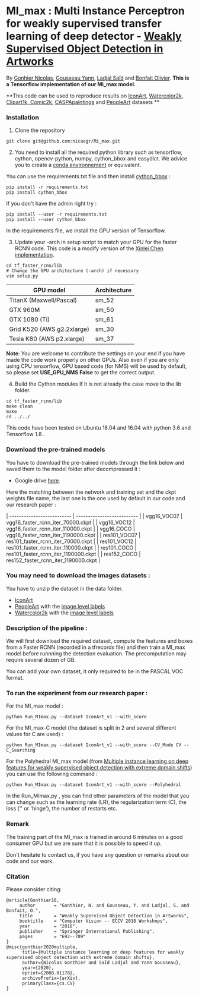 # MI_max : Multi Instance Perceptron for weakly supervised transfer learning of deep detector - [Weakly Supervised Object Detection in Artworks](https://arxiv.org/abs/1810.02569)

By [Gonhier Nicolas](https://perso.telecom-paristech.fr/gonthier/), [Gousseau Yann](https://perso.telecom-paristech.fr/gousseau/), [Ladjal Saïd](https://perso.telecom-paristech.fr/ladjal/) and [Bonfait Olivier](http://tristan.u-bourgogne.fr/CGC/chercheurs/Bonfait/Olivier_Bonfait.html).
**This is a Tensorflow implementation of our Mi_max model.**

**This code can be used to reproduce results on [IconArt](https://wsoda.telecom-paristech.fr/downloads/dataset/), [Watercolor2k, Clipart1k, Comic2k](https://github.com/naoto0804/cross-domain-detection), [CASPApaintings](https://people.cs.pitt.edu/~chris/artistic_objects/) and [PeopleArt](https://github.com/BathVisArtData/PeopleArt) datasets **


### Installation
1. Clone the repository
  ```Shell
  git clone git@github.com:nicaogr/Mi_max.git
  ```

2. You need to install all the required python library such as tensorflow, cython, opencv-python, numpy, cython_bbox and easydict. We advice you to create a [conda environnement](https://docs.conda.io/projects/conda/en/latest/user-guide/tasks/manage-environments.html) or equivalent.

You can use the requirements.txt file and then install [cython_bbox](https://pypi.org/project/cython-bbox/) :
  ```Shell
  pip install -r requirements.txt
  pip install cython_bbox
  ```
If you don't have the admin right try :
  ```Shell
  pip install --user -r requirements.txt
  pip install --user cython_bbox
  ```
In the requirements file, we install the GPU version of Tensorflow.
  
3. Update your -arch in setup script to match your GPU for the faster RCNN code. This code is a modify version of the [Xinlei Chen](https://github.com/endernewton) [implementation](https://github.com/endernewton/tf-faster-rcnn).
  ```Shell
  cd tf_faster_rcnn/lib
  # Change the GPU architecture (-arch) if necessary
  vim setup.py
  ```

  | GPU model  | Architecture |
  | ------------- | ------------- |
  | TitanX (Maxwell/Pascal) | sm_52 |
  | GTX 960M | sm_50 |
  | GTX 1080 (Ti) | sm_61 |
  | Grid K520 (AWS g2.2xlarge) | sm_30 |
  | Tesla K80 (AWS p2.xlarge) | sm_37 |

  **Note**: You are welcome to contribute the settings on your end if you have made the code work properly on other GPUs. Also even if you are only using CPU tensorflow, GPU based code (for NMS) will be used by default, so please set **USE_GPU_NMS False** to get the correct output.

4. Build the Cython modules
If it is not already the case move to the lib folder.
  ```Shell
  cd tf_faster_rcnn/lib 
  make clean
  make
  cd ../../
  ```

This code have been tested on Ubuntu 18.04 and 16.04 with python 3.6 and Tensorflow 1.8 .

### Download the pre-trained models
You have to download the pre-trained models through the link below and saved them to the model folder after decompressed it :
  - Google drive [here](https://drive.google.com/open?id=0B1_fAEgxdnvJSmF3YUlZcHFqWTQ).
  
Here the matching between the network and training set and the ckpt weights file name, the last one is the one used by default in our code and our research paper : 

  | -------------------------- | -------------------------- |
  |   vgg16_VOC07  |  vgg16_faster_rcnn_iter_70000.ckpt  | 
  |   vgg16_VOC12  |  vgg16_faster_rcnn_iter_110000.ckpt  | 
  |   vgg16_COCO  |  vgg16_faster_rcnn_iter_1190000.ckpt  | 
  |   res101_VOC07  | res101_faster_rcnn_iter_70000.ckpt  | 
  |   res101_VOC12  |  res101_faster_rcnn_iter_110000.ckpt  | 
  |   res101_COCO  |  res101_faster_rcnn_iter_1190000.ckpt  | 
  |   res152_COCO  |  res152_faster_rcnn_iter_1190000.ckpt | 

### You may need to download the images datasets :  

You have to unzip the dataset in the data folder.

 - [IconArt](https://wsoda.telecom-paristech.fr/downloads/dataset/IconArt_v1.zip)
 - [PeopleArt](https://codeload.github.com/BathVisArtData/PeopleArt/zip/master) with the [image level labels](https://wsoda.telecom-paristech.fr/downloads/dataset/PeopleArt.csv)
 - [Watercolor2k](http://www.hal.t.u-tokyo.ac.jp/~inoue/projects/cross_domain_detection/datasets/watercolor.zip)  with the [image level labels](https://wsoda.telecom-paristech.fr/downloads/dataset/watercolor.csv)

### Description of the pipeline :

We will first download the required dataset, compute the features and boxes from a Faster RCNN (recorded in a tfrecords file) and then train a MI_max model before runnning the detection evaluation. The precomputation may require several dozen of GB.

You can add your own dataset, it only required to be in the PASCAL VOC format.

### To run the experiment from our research paper :
For the MI_max model :
  ```Shell
  python Run_MImax.py --dataset IconArt_v1 --with_score
  ```

For the MI_max-C model (the dataset is split in 2 and several different values for C are used) : 
  ```Shell
  python Run_MImax.py --dataset IconArt_v1 --with_score --CV_Mode CV --C_Searching
  ```
  
For the Polyhedral MI_max model (from [Multiple instance learning on deep features for weakly supervised object detection with extreme domain shifts](https://arxiv.org/abs/2008.01178)) you can use the following command :
  ```Shell
  python Run_MImax.py --dataset IconArt_v1 --with_score --Polyhedral
  ```

In the Run_MImax.py , you can find other parameters of the model that you can change such as the learning rate (LR), the regularization term (C), the loss ('' or 'hinge'), the number of restarts etc.

### Remark

The training part of the MI_max is trained in around 6 minutes on a good consumer GPU but we are sure that it is possible to speed it up.

Don't hesitate to contact us, if you have any question or remarks about our code and our work.

### Citation
Please consider citing:

    @article{Gonthier18,
         author       = "Gonthier, N. and Gousseau, Y. and Ladjal, S. and Bonfait, O.",
         title        = "Weakly Supervised Object Detection in Artworks",
         booktitle    = "Computer Vision -- ECCV 2018 Workshops",
         year         = "2018",
         publisher    = "Springer International Publishing",
         pages        = "692--709"
    }
    @misc{gonthier2020multiple,
          title={Multiple instance learning on deep features for weakly supervised object detection with extreme domain shifts}, 
          author={Nicolas Gonthier and Saïd Ladjal and Yann Gousseau},
          year={2020},
          eprint={2008.01178},
          archivePrefix={arXiv},
          primaryClass={cs.CV}
    }

